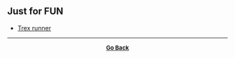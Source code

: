 ## Just for FUN

  - [Trex runner](http://wayou.github.io/t-rex-runner/)

---

<p align="center">
  <b>
  <a href="https://gs1293.github.io/resource.html"> <font size="-1">Go Back</font></a>
  </b>
</p>
